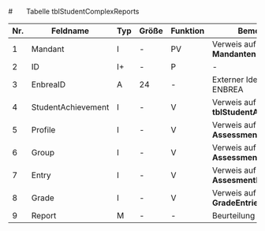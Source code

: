 #       Tabelle tblStudentComplexReports


Nr.|Feldname|Typ|Größe|Funktion|Bemerkung
--|--|--|--|--|--
1|Mandant|I|-|PV|Verweis auf Tabelle **Mandanten**
2|ID|I+|-|P|-
3|EnbreaID|A|24|-|Externer Identifikator aus ENBREA
4|StudentAchievement|I|-|V|Verweis auf Tabelle **tblStudentAchievements**
5|Profile|I|-|V|Verweis auf Tabelle **AssessmentProfiles**
6|Group|I|-|V|Verweis auf Tabelle **AssessmentGroups**
7|Entry|I|-|V|Verweis auf Tabelle **AssesmentEntries**
8|Grade|I|-|V|Verweis auf Tabelle **GradeEntries**
9|Report|M|-|-|Beurteilung
